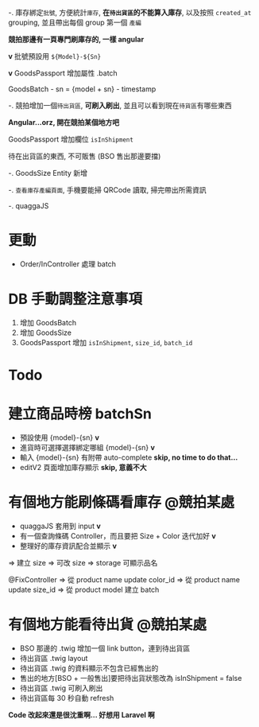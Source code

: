 -. 庫存綁定`批號`, 方便統計`庫存`, **在`待出貨區`的不能算入庫存**, 以及按照 `created_at` grouping, 並且帶出每個 group 第一個
`產編`

**競拍那邊有一頁專門刷庫存的, 一樣 angular**

**v** 批號預設用 `${Model}-${Sn}`

**v** GoodsPassport 增加屬性 .batch

GoodsBatch 
    - sn = {model + sn}
    - timestamp

-. 競拍增加一個`待出貨區`, **可刷入刷出**, 並且可以看到現在`待貨區`有哪些東西

**Angular...orz, 開在競拍某個地方吧**

GoodsPassport 增加欄位 `isInShipment`

待在出貨區的東西, 不可販售 (BSO 售出那邊要擋)

-. GoodsSize Entity 新增

-. `查看庫存產編頁面`, 手機要能掃 QRCode 讀取, 掃完帶出所需資訊

-. quaggaJS

# 更動

- Order/InController 處理 batch

# DB 手動調整注意事項

1. 增加 GoodsBatch
2. 增加 GoodsSize
3. GoodsPassport 增加 `isInShipment`, `size_id`, `batch_id`

# Todo 
# 建立商品時榜 batchSn 

- 預設使用 {model}-{sn} **v**
- 進貨時可選擇選擇綁定哪組 {model}-{sn}  **v**
- 輸入 {model}-{sn} 有附帶 auto-complete **skip, no time to do that...**
- editV2 頁面增加庫存顯示 **skip, 意義不大**

# 有個地方能刷條碼看庫存 @競拍某處

- quaggaJS 套用到 input **v**
- 有一個查詢條碼 Controller，而且要把 Size + Color 迭代加好 **v**
- 整理好的庫存資訊配合並顯示 **v**

=> 建立 size
=> 可改 size
=> storage 可顯示品名

@FixController
=> 從 product name update color_id
=> 從 product name update size_id
=> 從 product model 建立 batch

# 有個地方能看待出貨 @競拍某處

- BSO 那邊的 .twig 增加一個 link button，連到待出貨區
- 待出貨區 .twig layout
- 待出貨區 .twig 的資料顯示不包含已經售出的
- 售出的地方[BSO + 一般售出]要把待出貨狀態改為 isInShipment = false
- 待出貨區 .twig 可刷入刷出
- 待出貨區每 30 秒自動 refresh


**Code 改起來還是很沈重啊... 好想用 Laravel 啊**



